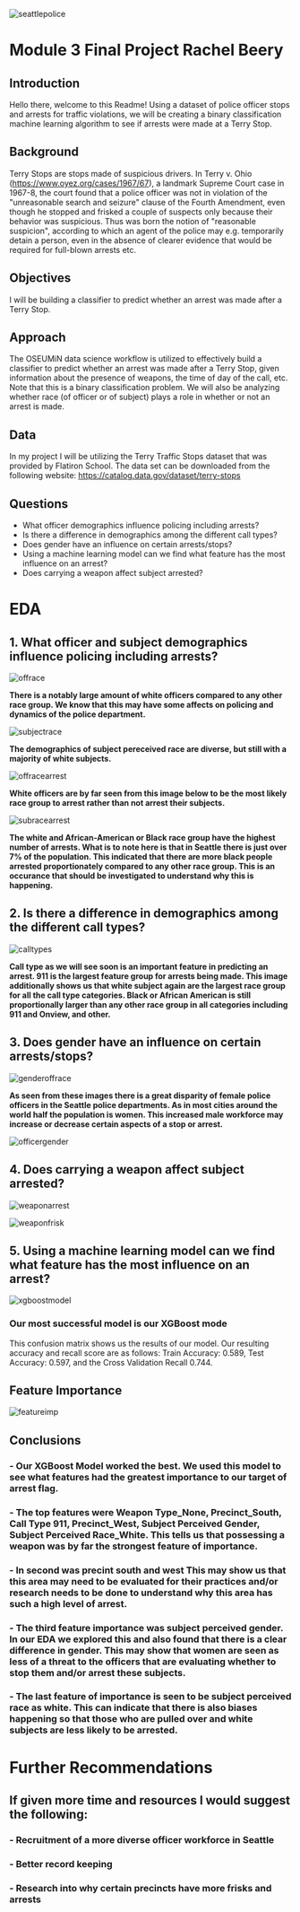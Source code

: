 ![seattlepolice](https://downtownseattle.org/app/uploads/2020/07/Seattle-police-cruiser-4x3-v1-1280x0-c-default.jpg)

# Module 3 Final Project Rachel Beery

## Introduction

Hello there, welcome to this Readme! Using a dataset of police officer stops and arrests for traffic violations, we will be creating a binary classification machine learning algorithm to see if arrests were made at a Terry Stop. 

## Background

Terry Stops are stops made of suspicious drivers. In Terry v. Ohio (https://www.oyez.org/cases/1967/67), a landmark Supreme Court case in 1967-8, the court found that a police officer was not in violation of the "unreasonable search and seizure" clause of the Fourth Amendment, even though he stopped and frisked a couple of suspects only because their behavior was suspicious. Thus was born the notion of "reasonable suspicion", according to which an agent of the police may e.g. temporarily detain a person, even in the absence of clearer evidence that would be required for full-blown arrests etc. 

## Objectives

I will be building a classifier to predict whether an arrest was made after a Terry Stop.

## Approach

The OSEUMiN data science workflow is utilized to effectively build a classifier to predict whether an arrest was made after a Terry Stop, given information about the presence of weapons, the time of day of the call, etc. Note that this is a binary classification problem. We will also be analyzing whether race (of officer or of subject) plays a role in whether or not an arrest is made.

## Data

In my project I will be utilizing the Terry Traffic Stops dataset that was provided by Flatiron School. The data set can be downloaded from the following website: https://catalog.data.gov/dataset/terry-stops
 
## Questions

- What officer demographics influence policing including arrests?
- Is there a difference in demographics among the different call types?
- Does gender have an influence on certain arrests/stops?
- Using a machine learning model can we find what feature has the most influence on an arrest?
- Does carrying a weapon affect subject arrested?

# EDA

## 1. What officer and subject demographics influence policing including arrests?

![offrace](https://github.com/rachelbeery/dsc-mod-3-project-v2-1-onl01-dtsc-ft-070620/blob/master/images/offdemos.png?raw=true)

**There is a notably large amount of white officers compared to any other race group. We know that this may have some affects on policing and dynamics of the police department.** 

![subjectrace](https://github.com/rachelbeery/dsc-mod-3-project-v2-1-onl01-dtsc-ft-070620/blob/master/images/offrace.png?raw=true)

**The demographics of subject pereceived race are diverse, but still with a majority of white subjects.**

![offracearrest](https://github.com/rachelbeery/dsc-mod-3-project-v2-1-onl01-dtsc-ft-070620/blob/master/images/offracearrest.png?raw=true)

**White officers are by far seen from this image below to be the most likely race group to arrest rather than not arrest their subjects.**

![subracearrest](https://github.com/rachelbeery/dsc-mod-3-project-v2-1-onl01-dtsc-ft-070620/blob/master/images/subracearrest.png?raw=true)

**The white and African-American or Black race group have the highest number of arrests. What is to note here is that in Seattle there is just over 7% of the population. This indicated that there are more black people arrested proportionately compared to any other race group. This is an occurance that should be investigated to understand why this is happening.** 


## 2. Is there a difference in demographics among the different call types?

![calltypes](https://github.com/rachelbeery/dsc-mod-3-project-v2-1-onl01-dtsc-ft-070620/blob/master/images/calldemos.png?raw=true)

**Call type as we will see soon is an important feature in predicting an arrest. 911 is the largest feature group for arrests being made. This image additionally shows us that white subject again are the largest race group for all the call type categories. Black or African American is still proportionally larger than any other race group in all categories including 911 and Onview, and other.** 


## 3. Does gender have an influence on certain arrests/stops?

![genderoffrace](https://github.com/rachelbeery/dsc-mod-3-project-v2-1-onl01-dtsc-ft-070620/blob/master/images/genderoffrace.png?raw=true)

**As seen from these images there is a great disparity of female police officers in the Seattle police departments. As in most cities around the world half the population is women. This increased male workforce may increase or decrease certain aspects of a stop or arrest.**

![officergender](https://github.com/rachelbeery/dsc-mod-3-project-v2-1-onl01-dtsc-ft-070620/blob/master/images/officergender.png?raw=true)


## 4. Does carrying a weapon affect subject arrested?

![weaponarrest](https://github.com/rachelbeery/dsc-mod-3-project-v2-1-onl01-dtsc-ft-070620/blob/master/images/weaponarrest.png?raw=true)

![weaponfrisk](https://github.com/rachelbeery/dsc-mod-3-project-v2-1-onl01-dtsc-ft-070620/blob/master/images/weapontypefrisk.png?raw=true)


## 5. Using a machine learning model can we find what feature has the most influence on an arrest?

![xgboostmodel](https://github.com/rachelbeery/dsc-mod-3-project-v2-1-onl01-dtsc-ft-070620/blob/master/images/xgboosttuning.png?raw=true)

### Our most successful model is our XGBoost mode
This confusion matrix shows us the results of our model. Our resulting accuracy and recall score are as follows: Train Accuracy: 0.589, Test Accuracy: 0.597, and the Cross Validation Recall 0.744. 

## Feature Importance

![featureimp](https://github.com/rachelbeery/dsc-mod-3-project-v2-1-onl01-dtsc-ft-070620/blob/master/images/featureimportance.png?raw=true)

## Conclusions

### - Our XGBoost Model worked the best. We used this model to see what features had the greatest importance to our target of arrest flag. 

### - The top features were Weapon Type_None, Precinct_South, Call Type 911, Precinct_West, Subject Perceived Gender, Subject Perceived Race_White. This tells us that possessing a weapon was by far the strongest feature of importance. 

### - In second was precint south and west This may show us that this area may need to be evaluated for their practices and/or research needs to be done to understand why this area has such a high level of arrest. 

### - The third feature importance was subject perceived gender. In our EDA we explored this and also found that there is a clear difference in gender. This may show that women are seen as less of a threat to the officers that are evaluating whether to stop them and/or arrest these subjects.

### - The last feature of importance is seen to be subject perceived race as white. This can indicate that there is also biases happening so that those who are pulled over and white subjects are less likely to be arrested. 

# Further Recommendations

## If given more time and resources I would suggest the following: 
### - Recruitment of a more diverse officer workforce in Seattle
### - Better record keeping
### - Research into why certain precincts have more frisks and arrests
